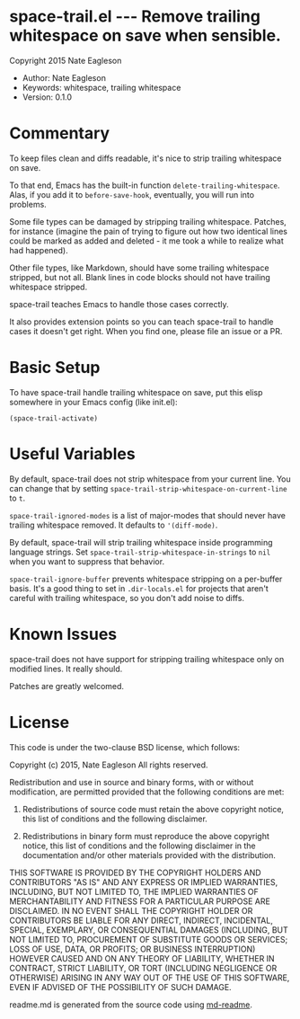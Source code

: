 # space-trail.el --- Remove trailing whitespace on save when sensible.

Copyright 2015 Nate Eagleson
* Author: Nate Eagleson
* Keywords: whitespace, trailing whitespace
* Version: 0.1.0

# Commentary

To keep files clean and diffs readable, it's nice to strip trailing
whitespace on save.

To that end, Emacs has the built-in function `delete-trailing-whitespace`.
Alas, if you add it to `before-save-hook`, eventually, you will run into
problems.

Some file types can be damaged by stripping trailing whitespace. Patches,
for instance (imagine the pain of trying to figure out how two identical
lines could be marked as added and deleted - it me took a while to realize
what had happened).

Other file types, like Markdown, should have some trailing whitespace
stripped, but not all. Blank lines in code blocks should not have trailing
whitespace stripped.

space-trail teaches Emacs to handle those cases correctly.

It also provides extension points so you can teach space-trail to handle
cases it doesn't get right. When you find one, please file an issue or a PR.

# Basic Setup

To have space-trail handle trailing whitespace on save, put this elisp
somewhere in your Emacs config (like init.el):

    (space-trail-activate)

# Useful Variables

By default, space-trail does not strip whitespace from your current line.
You can change that by setting
`space-trail-strip-whitespace-on-current-line` to `t`.

`space-trail-ignored-modes` is a list of major-modes that should never have
trailing whitespace removed. It defaults to `'(diff-mode)`.

By default, space-trail will strip trailing whitespace inside programming
language strings. Set `space-trail-strip-whitespace-in-strings` to `nil` when
you want to suppress that behavior.

`space-trail-ignore-buffer` prevents whitespace stripping on a per-buffer
basis. It's a good thing to set in `.dir-locals.el` for projects that aren't
careful with trailing whitespace, so you don't add noise to diffs.

# Known Issues

space-trail does not have support for stripping trailing whitespace only on
modified lines. It really should.

Patches are greatly welcomed.

# License

This code is under the two-clause BSD license, which follows:

Copyright (c) 2015, Nate Eagleson
All rights reserved.

Redistribution and use in source and binary forms, with or without
modification, are permitted provided that the following conditions are met:

1. Redistributions of source code must retain the above copyright notice,
this list of conditions and the following disclaimer.

2. Redistributions in binary form must reproduce the above copyright notice,
this list of conditions and the following disclaimer in the documentation
and/or other materials provided with the distribution.

THIS SOFTWARE IS PROVIDED BY THE COPYRIGHT HOLDERS AND CONTRIBUTORS "AS IS"
AND ANY EXPRESS OR IMPLIED WARRANTIES, INCLUDING, BUT NOT LIMITED TO, THE
IMPLIED WARRANTIES OF MERCHANTABILITY AND FITNESS FOR A PARTICULAR PURPOSE
ARE DISCLAIMED. IN NO EVENT SHALL THE COPYRIGHT HOLDER OR CONTRIBUTORS BE
LIABLE FOR ANY DIRECT, INDIRECT, INCIDENTAL, SPECIAL, EXEMPLARY, OR
CONSEQUENTIAL DAMAGES (INCLUDING, BUT NOT LIMITED TO, PROCUREMENT OF
SUBSTITUTE GOODS OR SERVICES; LOSS OF USE, DATA, OR PROFITS; OR BUSINESS
INTERRUPTION) HOWEVER CAUSED AND ON ANY THEORY OF LIABILITY, WHETHER IN
CONTRACT, STRICT LIABILITY, OR TORT (INCLUDING NEGLIGENCE OR OTHERWISE)
ARISING IN ANY WAY OUT OF THE USE OF THIS SOFTWARE, EVEN IF ADVISED OF THE
POSSIBILITY OF SUCH DAMAGE.

readme.md is generated from the source code using
[md-readme](https://github.com/thomas11/md-readme).




